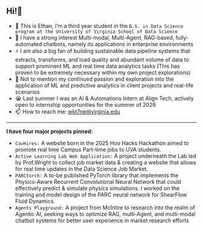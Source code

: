 ## Hi!👋
- 🌱 This is Ethan, I’m a third year student in the `B.S. in Data Science program at the University of Virginia School of Data Science`
- 🔭 I have a strong interest Multi-modal, Multi-Agent, RAG-based, fully-automated chatbots, namely its applications in enterprise environments
- ⚡ I am also a big fan of building sustainable data pipeline systems that extracts, transforms, and load quality and abundant volume of data to support prominent ML and real time data analytics tasks (This has proven to be extremely necessary within my own project explorations)
- 🤔 Not to mention my continued passion and exploration into the application of ML and predictive analytics in client projects and real-life scenarios
- 😭 Last summer I was an AI & Automations Intern at Align Tech, actively open to internship opportunities for the summer of 2026
- 📫 How to reach me: wkt7ne@virginia.edu
---
**I have four major projects pinned:**
- `CavHires:` A website born in the 2025 Hoo Hacks Hackathon aimed to promote real time Campus Part-time jobs to UVA students.
- `Active Learning Lab Web Application:` A project underneath the Lab led by Prof.Wright to collect job market data & creating a website that allows for real time updates in the Data Science Job Market.
- `PARCtorch:` A to-be published PyTorch library that implements the Physics-Aware Recurrent Convolutional Neural Network that could effectively predict & simulate physics simulations. I worked on the training and model design of the PARC neural network for ShearFlow Fluid Dynamics.
- `Agents Playground:` A project from McIntire to research into the realm of Agentic AI, seeking ways to optimize RAG, multi-Agent, and multi-modal chatbot systems for better user experience in market research efforts
